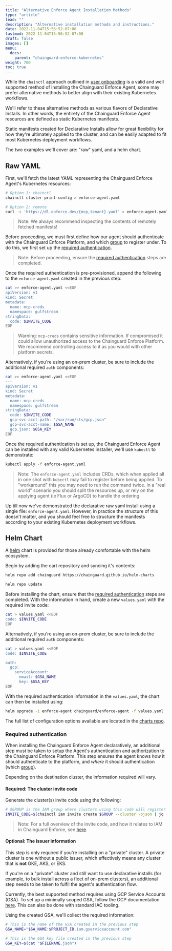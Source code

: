 ```yaml
---
title: "Alternative Enforce Agent Installation Methods"
type: "article"
lead: ""
description: "Alternative installation methods and instructions."
date: 2022-11-04T15:56:52-07:00
lastmod: 2022-11-04T15:56:52-07:00
draft: false
images: []
menu:
  docs:
    parent: "chainguard-enforce-kubernetes"
weight: 700
toc: true
---
```


While the `chainctl` approach outlined in [user
onboarding](./chainguard-enforce-user-onboarding.md) is a valid and well
supported method of installing the Chainguard Enforce Agent, some may prefer
alternative methods to better align with their existing Kubernetes workflows.

We'll refer to these alternative methods as various flavors of Declarative
Installs. In other words, the entirety of the Chainguard Enforce Agent resources
are defined as static Kubernetes manifests.

Static manifests created for Declarative Installs allow for great flexibility
for how they're ultimately applied to the cluster, and can be easily adapted to
fit most Kubernetes deployment workflows.

The two examples we'll cover are: "raw" yaml, and a helm chart.

## Raw YAML

First, we'll fetch the latest YAML representing the Chainguard Enforce Agent's
Kubernetes resources:

```bash
# Option 1: chainctl
chainctl cluster print-config > enforce-agent.yaml

# Option 2: remote
curl -s 'https://dl.enforce.dev/{mcp,tenant}.yaml' > enforce-agent.yaml
```

> Note: We always recommend inspecting the contents of remotely fetched
manifests!

Before proceeding, we must first define how our agent should authenticate with
the Chainguard Enforce Platform, and which [group](./how-to-manage-iam-groups-in-chainguard-enforce.md)
to register under. To do this, we first set up the [required authentication](#required-authentication).

> Note: Before proceeding, ensure the [required
authentication](#required-authentication) steps are
completed.

Once the required authentication is pre-provisioned, append the following to
the `enforce-agent.yaml` created in the previous step:

```bash
cat >> enforce-agent.yaml <<EOF
apiVersion: v1
kind: Secret
metadata:
  name: mcp-creds
  namespace: gulfstream
stringData:
  code: $INVITE_CODE
EOF
```

> Warning: `mcp-creds` contains sensitive information. If compromised it could
allow unauthorized access to the Chainguard Enforce Platform. We recommend
controlling access to it as you would with other platform secrets.

Alternatively, if you're using an on-prem cluster, be sure to include the
additional required `auth` components:

```bash
cat >> enforce-agent.yaml <<EOF
---
apiVersion: v1
kind: Secret
metadata:
  name: mcp-creds
  namespace: gulfstream
stringData:
  code: $INVITE_CODE
  gcp-svc-acct-path: "/var/run/sts/gcp.json"
  gcp-svc-acct-name: $GSA_NAME
  gcp.json: $GSA_KEY
EOF
```

Once the required authentication is set up, the Chainguard Enforce Agent can be
installed with any valid Kubernetes installer, we'll use `kubectl` to
demonstrate:

```bash
kubectl apply -f enforce-agent.yaml
```

> Note: The `enforce-agent.yaml` includes CRDs, which when applied all in one
shot with `kubectl` may fail to register before being applied. To "workaround"
this you may need to run the command twice. In a "real world" scenario you
should split the resources up, or rely on the applying agent (ie Flux or ArgoCD)
to handle the ordering.

Up till now we've demonstrated the declarative raw yaml install using a single
file: `enforce-agent.yaml`. However, in practice the structure of this doesn't
matter, and you should feel free to structure the manifests according to your
existing Kubernetes deployment workflows.

## Helm Chart

A [helm](https://helm.sh) chart is provided for those already comfortable with
the helm ecosystem.

Begin by adding the cart repository and syncing it's contents:

```bash
helm repo add chainguard https://chainguard.github.io/helm-charts

helm repo update
```

Before installing the chart, ensure that the [required
authentication](#required-authentication)
steps are completed. With the information in hand, create a new `values.yaml`
with the required invite code:

```bash
cat > values.yaml <<EOF
code: $INVITE_CODE
EOF
```

Alternatively, if you're using an on-prem cluster, be sure to include the
additional required `auth` components:

```bash
cat > values.yaml <<EOF
code: $INVITE_CODE

auth:
  gcp:
    serviceAccount:
      email: $GSA_NAME
      key: $GSA_KEY
EOF
```

With the required authentication information in the `values.yaml`, the chart can
then be installed using:

```bash
helm upgrade -i enforce-agent chainguard/enforce-agent -f values.yaml
```

The full list of configuration options available are located in the [charts repo](https://github.com/chainguard-dev/helm-charts).

### Required authentication

When installing the Chainguard Enforce Agent declaratively, an additional step
must be taken to setup the Agent's authentication and authorization to the
Chainguard Enforce Platform. This step ensures the agent knows _how_ it should
authenticate to the platform, and _where_ it should authentication (which
[group](./how-to-manage-iam-groups-in-chainguard-enforce.md)).

Depending on the destination cluster, the information required will vary.

#### Required: The cluster invite code

Generate the cluster(s) invite code using the following:

```bash
# $GROUP is the IAM group where clusters using this code will register
INVITE_CODE=$(chainctl iam invite create $GROUP --cluster -ojson | jq -r '.code')
```

> Note: For a full overview of the invite code, and how it relates to IAM in
Chainguard Enforce, see [here](./how-to-manage-iam-groups-in-chainguard-enforce.md).

#### Optional: The issuer information

This step is only required if you're installing on a "private" cluster. A
private cluster is one without a public issuer, which effectively means any
cluster that is __not__ GKE, AKS, or EKS.

If you're on a "private" cluster and still want to use declarative installs (for
example, to bulk install across a fleet of on-prem clusters), an additional step
needs to be taken to fulfil the agent's authentication flow.

Currently, the best supported method requires using GCP Service Accounts (GSA).
To set up a minimally scoped GSA, follow the GCP documentation [here](https://cloud.google.com/endpoints/docs/openapi/service-account-authentication#gcloud).
This can also be done with standard IAC tooling.

Using the created GSA, we'll collect the required information:

```bash
# This is the name of the GSA created in the previous step
GSA_NAME="$SA_NAME:$PROJECT_ID.iam.gserviceaccount.com"

# This is the GSA key file created in the previous step
GSA_KEY=$(cat "$FILENAME.json")
```
